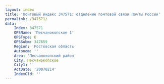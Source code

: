 ```yaml
---
layout: index
title: 'Почтовый индекс 347571: отделение почтовой связи Почты России'
permalink: /347571/
data:
    Index: 347571
    OPSName: 'Песчанокопское 1'
    OPSType: О
    OPSSubm: 347659
    Region: 'Ростовская область'
    Autonom: ''
    Area: 'Песчанокопский район'
    City: Песчанокопское
    City1: ''
    ActDate: '20070214'
    IndexOld: ''
---
```

